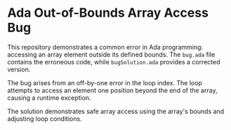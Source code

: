 # Ada Out-of-Bounds Array Access Bug

This repository demonstrates a common error in Ada programming: accessing an array element outside its defined bounds.  The `bug.ada` file contains the erroneous code, while `bugSolution.ada` provides a corrected version.

The bug arises from an off-by-one error in the loop index. The loop attempts to access an element one position beyond the end of the array, causing a runtime exception.

The solution demonstrates safe array access using the array's bounds and adjusting loop conditions.